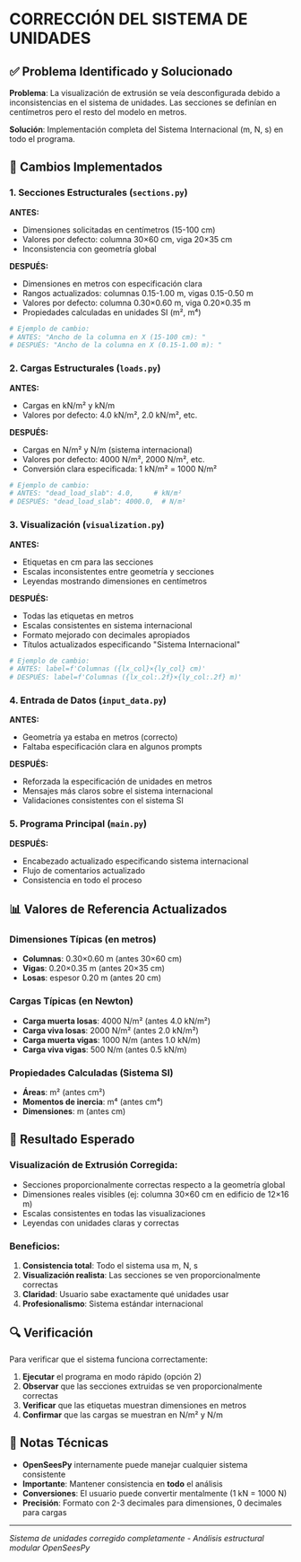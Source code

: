 # CORRECCIÓN DEL SISTEMA DE UNIDADES

## ✅ Problema Identificado y Solucionado

**Problema**: La visualización de extrusión se veía desconfigurada debido a inconsistencias en el sistema de unidades. Las secciones se definían en centímetros pero el resto del modelo en metros.

**Solución**: Implementación completa del Sistema Internacional (m, N, s) en todo el programa.

## 🔧 Cambios Implementados

### 1. **Secciones Estructurales** (`sections.py`)

**ANTES:**
- Dimensiones solicitadas en centímetros (15-100 cm)
- Valores por defecto: columna 30×60 cm, viga 20×35 cm
- Inconsistencia con geometría global

**DESPUÉS:**
- Dimensiones en metros con especificación clara
- Rangos actualizados: columnas 0.15-1.00 m, vigas 0.15-0.50 m
- Valores por defecto: columna 0.30×0.60 m, viga 0.20×0.35 m
- Propiedades calculadas en unidades SI (m², m⁴)

```python
# Ejemplo de cambio:
# ANTES: "Ancho de la columna en X (15-100 cm): "
# DESPUÉS: "Ancho de la columna en X (0.15-1.00 m): "
```

### 2. **Cargas Estructurales** (`loads.py`)

**ANTES:**
- Cargas en kN/m² y kN/m
- Valores por defecto: 4.0 kN/m², 2.0 kN/m², etc.

**DESPUÉS:**
- Cargas en N/m² y N/m (sistema internacional)
- Valores por defecto: 4000 N/m², 2000 N/m², etc.
- Conversión clara especificada: 1 kN/m² = 1000 N/m²

```python
# Ejemplo de cambio:
# ANTES: "dead_load_slab": 4.0,     # kN/m²
# DESPUÉS: "dead_load_slab": 4000.0,  # N/m²
```

### 3. **Visualización** (`visualization.py`)

**ANTES:**
- Etiquetas en cm para las secciones
- Escalas inconsistentes entre geometría y secciones
- Leyendas mostrando dimensiones en centímetros

**DESPUÉS:**
- Todas las etiquetas en metros
- Escalas consistentes en sistema internacional
- Formato mejorado con decimales apropiados
- Títulos actualizados especificando "Sistema Internacional"

```python
# Ejemplo de cambio:
# ANTES: label=f'Columnas ({lx_col}×{ly_col} cm)'
# DESPUÉS: label=f'Columnas ({lx_col:.2f}×{ly_col:.2f} m)'
```

### 4. **Entrada de Datos** (`input_data.py`)

**ANTES:**
- Geometría ya estaba en metros (correcto)
- Faltaba especificación clara en algunos prompts

**DESPUÉS:**
- Reforzada la especificación de unidades en metros
- Mensajes más claros sobre el sistema internacional
- Validaciones consistentes con el sistema SI

### 5. **Programa Principal** (`main.py`)

**DESPUÉS:**
- Encabezado actualizado especificando sistema internacional
- Flujo de comentarios actualizado
- Consistencia en todo el proceso

## 📊 Valores de Referencia Actualizados

### **Dimensiones Típicas (en metros)**
- **Columnas**: 0.30×0.60 m (antes 30×60 cm)
- **Vigas**: 0.20×0.35 m (antes 20×35 cm)  
- **Losas**: espesor 0.20 m (antes 20 cm)

### **Cargas Típicas (en Newton)**
- **Carga muerta losas**: 4000 N/m² (antes 4.0 kN/m²)
- **Carga viva losas**: 2000 N/m² (antes 2.0 kN/m²)
- **Carga muerta vigas**: 1000 N/m (antes 1.0 kN/m)
- **Carga viva vigas**: 500 N/m (antes 0.5 kN/m)

### **Propiedades Calculadas (Sistema SI)**
- **Áreas**: m² (antes cm²)
- **Momentos de inercia**: m⁴ (antes cm⁴)
- **Dimensiones**: m (antes cm)

## 🎯 Resultado Esperado

### **Visualización de Extrusión Corregida:**
- Secciones proporcionalmente correctas respecto a la geometría global
- Dimensiones reales visibles (ej: columna 30×60 cm en edificio de 12×16 m)
- Escalas consistentes en todas las visualizaciones
- Leyendas con unidades claras y correctas

### **Beneficios:**
1. **Consistencia total**: Todo el sistema usa m, N, s
2. **Visualización realista**: Las secciones se ven proporcionalmente correctas
3. **Claridad**: Usuario sabe exactamente qué unidades usar
4. **Profesionalismo**: Sistema estándar internacional

## 🔍 Verificación

Para verificar que el sistema funciona correctamente:

1. **Ejecutar** el programa en modo rápido (opción 2)
2. **Observar** que las secciones extruidas se ven proporcionalmente correctas
3. **Verificar** que las etiquetas muestran dimensiones en metros
4. **Confirmar** que las cargas se muestran en N/m² y N/m

## 📝 Notas Técnicas

- **OpenSeesPy** internamente puede manejar cualquier sistema consistente
- **Importante**: Mantener consistencia en **todo** el análisis
- **Conversiones**: El usuario puede convertir mentalmente (1 kN = 1000 N)
- **Precisión**: Formato con 2-3 decimales para dimensiones, 0 decimales para cargas

---
*Sistema de unidades corregido completamente - Análisis estructural modular OpenSeesPy*